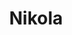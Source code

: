 ---
codehost: https://github.com/https://github.com/getnikola/nikola
logohandle: getnikola
sort: nikola
title: Nikola
twitter: https://x.com/GetNikola
website: https://getnikola.com/
---